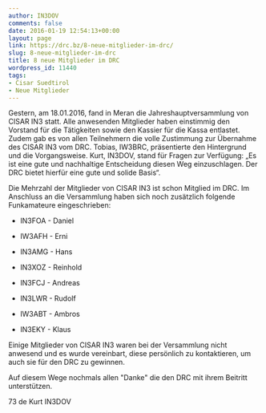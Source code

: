 ```yaml
---
author: IN3DOV
comments: false
date: 2016-01-19 12:54:13+00:00
layout: page
link: https://drc.bz/8-neue-mitglieder-im-drc/
slug: 8-neue-mitglieder-im-drc
title: 8 neue Mitglieder im DRC
wordpress_id: 11440
tags:
- Cisar Suedtirol
- Neue Mitglieder
---
```


Gestern, am 18.01.2016, fand in Meran die Jahreshauptversammlung von CISAR IN3 statt. Alle anwesenden Mitglieder haben einstimmig den Vorstand für die Tätigkeiten sowie den Kassier für die Kassa entlastet. Zudem gab es von allen Teilnehmern die volle Zustimmung zur Übernahme des CISAR IN3 vom DRC. Tobias, IW3BRC, präsentierte den Hintergrund und die Vorgangsweise. Kurt, IN3DOV, stand für Fragen zur Verfügung: „Es ist eine gute und nachhaltige Entscheidung diesen Weg einzuschlagen. Der DRC bietet hierfür eine gute und solide Basis“.




Die Mehrzahl der Mitglieder von CISAR IN3 ist schon Mitglied im DRC. Im Anschluss an die Versammlung haben sich noch zusätzlich folgende Funkamateure eingeschrieben:






	
  * IN3FOA - Daniel

	
  * IW3AFH - Erni

	
  * IN3AMG - Hans

	
  * IN3XOZ - Reinhold

	
  * IN3FCJ - Andreas

	
  * IN3LWR - Rudolf

	
  * IW3ABT - Ambros

	
  * IN3EKY - Klaus




Einige Mitglieder von CISAR IN3 waren bei der Versammlung nicht anwesend und es wurde vereinbart, diese persönlich zu kontaktieren, um auch sie für den DRC zu gewinnen.




Auf diesem Wege nochmals allen "Danke" die den DRC mit ihrem Beitritt unterstützen.




73 de Kurt IN3DOV
